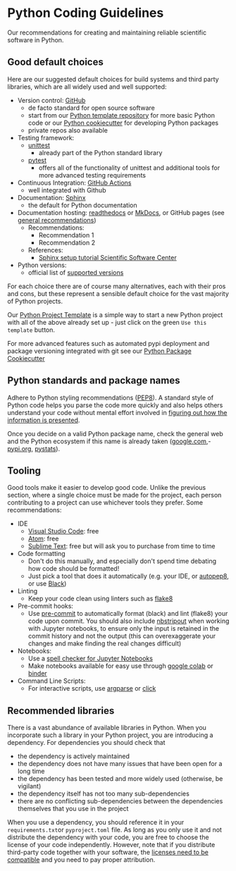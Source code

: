 # Python Coding Guidelines
Our recommendations for creating and maintaining reliable scientific software in Python.

## Good default choices

Here are our suggested default choices for build systems and third party libraries, which are all widely used and well supported:

- Version control: [GitHub](https://github.com/)
  - de facto standard for open source software
  - start from our [Python template repository](https://github.com/ssciwr/python-project-template) for more basic Python code or our [Python cookiecutter](https://github.com/ssciwr/cookiecutter-python-package) for developing Python packages
  - private repos also available
- Testing framework: 
  - [unittest](https://docs.python.org/3/library/unittest.html)
    - already part of the Python standard library
  - [pytest](https://docs.pytest.org/en/stable/)
    - offers all of the functionality of unittest and additional tools for more advanced testing requirements
- Continuous Integration: [GitHub Actions](https://github.com/features/actions)
  - well integrated with Github
- Documentation: [Sphinx](https://www.sphinx-doc.org/)
  - the default for Python documentation
- Documentation hosting: [readthedocs](https://docs.readthedocs.io/en/stable/) or [MkDocs](https://www.mkdocs.org/), or GitHub pages (see [general recommendations](../general/README.md))
  - Recommendations:
    - Recommendation 1
    - Recommendation 2
  - References: 
    - [Sphinx setup tutorial Scientific Software Center](https://ssciwr.github.io/sustainable_development_course/unit4/STEPS.html)
- Python versions:
  - official list of [supported versions](https://devguide.python.org/versions/#supported-versions)
 
For each choice there are of course many alternatives, each with their pros and cons, but these represent a sensible default choice for the vast majority of Python projects.

Our [Python Project Template](https://github.com/ssciwr/python-project-template) is a simple way to
start a new Python project with all of the above already set up - just click on the green `Use this template` button.

For more advanced features such as automated pypi deployment and package versioning integrated with git
see our [Python Package Cookiecutter](https://github.com/ssciwr/cookiecutter-python-package)

## Python standards and package names

Adhere to Python styling recommendations ([PEP8](https://peps.python.org/pep-0008/)). A standard style of Python code helps you parse the code more quickly and also helps others understand your code without mental effort involved in [figuring out how the information is presented](https://github.com/zakirullin/cognitive-load).

Once you decide on a valid Python package name, check the general web and the Python ecosystem if this name is already taken ([google.com](www.google.com),-[pypi.org](https://pypi.org/), [pystats](https://pypistats.org/)).

## Tooling

Good tools make it easier to develop good code. Unlike the previous section, where a single choice must be made
for the project, each person contributing to a project can use whichever tools they prefer. Some recommendations:

- IDE
  - [Visual Studio Code](https://code.visualstudio.com/): free
  - [Atom](https://atom.io/): free
  - [Sublime Text](https://www.sublimetext.com/): free but will ask you to purchase from time to time
- Code formatting
  - Don't do this manually, and especially don't spend time debating how code should be formatted!
  - Just pick a tool that does it automatically (e.g. your IDE, or [autopep8](https://pypi.org/project/autopep8/), or use [Black](https://github.com/psf/black))
- Linting
  - Keep your code clean using linters such as [flake8](https://pypi.org/project/flake8/)
- Pre-commit hooks: 
  - Use [pre-commit](https://pre-commit.com/) to automatically format (black) and lint (flake8) your code upon commit. You should also include [nbstripout](https://github.com/kynan/nbstripout) when working with Jupyter notebooks, to ensure only the input is retained in the commit history and not the output (this can overexaggerate your changes and make finding the real changes difficult)
- Notebooks:
  - Use a [spell checker for Jupyter Notebooks](https://github.com/ipython-contrib/jupyter_contrib_nbextensions)
  - Make notebooks available for easy use through [google colab](https://colab.research.google.com/) or [binder](https://notebooks.gesis.org/binder/)
- Command Line Scripts:
  - For interactive scripts, use [argparse](https://docs.python.org/3/library/argparse.html) or [click](https://click.palletsprojects.com/en/stable/)

## Recommended libraries

There is a vast abundance of available libraries in Python. When you incorporate such a library in your Python project, you are introducing a dependency. For dependencies you should check that  
- the dependency is actively maintained
- the dependency does not have many issues that have been open for a long time
- the dependency has been tested and more widely used (otherwise, be vigilant)
- the dependency itself has not too many sub-dependencies
- there are no conflicting sub-dependencies between the dependencies themselves that you use in the project

When you use a dependency, you should reference it in your `requirements.txt`or `pyproject.toml` file. As long as you only use it and not distribute the dependency with your code, you are free to choose the license of your code independently. However, note that if you distribute third-party code together with your software, the [licenses need to be compatible](https://www.gnu.org/licenses/license-list.html) and you need to pay proper attribution.
